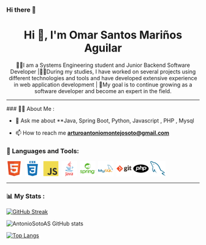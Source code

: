 ### Hi there 👋

<div id="header" align="center">
    <h1 align="center">Hi 👋, I'm Omar Santos Mariños Aguilar</h1>
        👨‍🎓I am a Systems Engineering student and Junior Backend Software Developer |👨‍💻During my studies,
        I have worked on several projects using different technologies and tools and have developed extensive
        experience in web application development | 🎯My goal is to continue growing as a software developer
        and become an expert in the field.</h3>

</div>


<div id="badges" align="center">

</div>

---
<div align="left"></div>
### 👨‍💻 About Me :

- 💬 Ask me about **Java, Spring Boot, Python, Javascript , PHP , Mysql

- 📫 How to reach me **arturoantoniomontejosoto@gmail.com**


<h3>🔨 Languages and Tools:</h3>
<div>
    <img src="https://github.com/devicons/devicon/blob/master/icons/html5/html5-original.svg" title="HTML5" alt="HTML"
        width="40" height="40" />&nbsp;
    <img src="https://github.com/devicons/devicon/blob/master/icons/css3/css3-plain-wordmark.svg" title="CSS3" alt="CSS"
        width="40" height="40" />&nbsp;
    <img src="https://github.com/devicons/devicon/blob/master/icons/javascript/javascript-original.svg"
        title="JavaScript" alt="JavaScript" width="40" height="40" />&nbsp;
    <img src="https://github.com/devicons/devicon/blob/master/icons/java/java-original-wordmark.svg" title="Java"
        width="40" height="40" />&nbsp;
    <img src="https://github.com/devicons/devicon/blob/master/icons/spring/spring-original-wordmark.svg" title="Spring"
        width="40" height="40" />&nbsp;
    <img src="https://github.com/devicons/devicon/blob/master/icons/mysql/mysql-original-wordmark.svg" title="MySQL"
        alt="MySQL" width="40" height="40" />&nbsp;
    <img src="https://github.com/devicons/devicon/blob/master/icons/git/git-original-wordmark.svg" title="Git"
        **alt="Git" width="40" height="40" />
    <img src="https://github.com/devicons/devicon/blob/master/icons/php/php-plain.svg" title="Git" **alt="Git"
        width="40" height="40" />
    <img src="https://github.com/devicons/devicon/blob/master/icons/mysql/mysql-plain.svg" title="Git" **alt="Git"
        width="40" height="40" />

</div>
</div>

---

### 📊 My Stats :

[![GitHub
Streak](https://streak-stats.demolab.com?user=omarsmarinhos&theme=black-ice&hide_border=true)](https://git.io/streak-stats)

![AntonioSotoAS GitHub
stats](https://github-readme-stats.vercel.app/api?username=omarsmarinhos&show_icons=true&theme=dark)

[![Top Langs](https://github-readme-stats.vercel.app/api/top-langs/?username=omarsmarinhos&langs_count=8&theme=dark)](https://github.com/anuraghazra/github-readme-stats)

